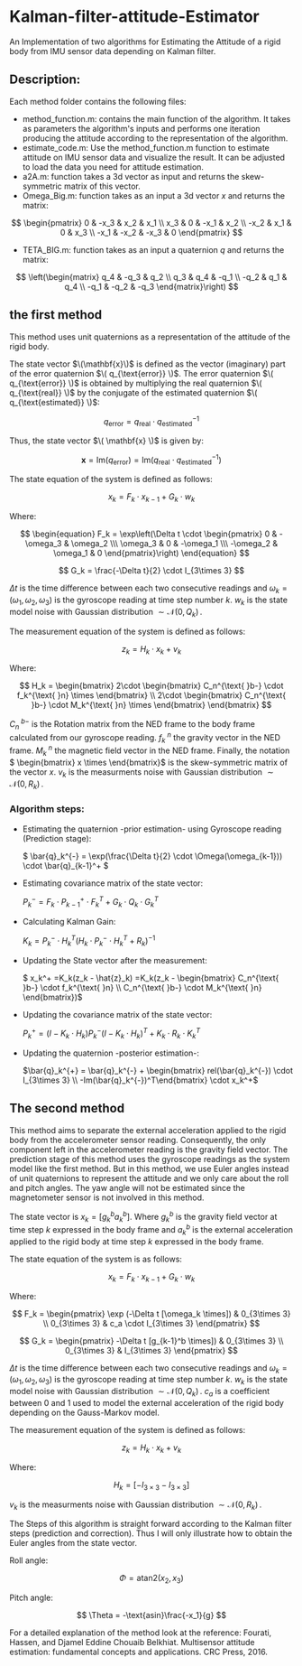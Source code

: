 # Kalman-filter-attitude-Estimator
An Implementation of two algorithms for Estimating the Attitude of a rigid body from IMU sensor data depending on Kalman filter.

## Description:
Each method folder contains the following files:
- method_function.m: contains the main function of the algorithm. It takes as parameters the algorithm's inputs and performs one iteration producing the attitude according to the representation of the algorithm.
- estimate_code.m: Use the method_function.m function to estimate attitude on IMU sensor data and visualize the result. It can be adjusted to load the data you need for attitude estimation.
- a2A.m: function takes a 3d vector as input and returns the skew-symmetric matrix of this vector.
- Omega_Big.m: function takes as an input a 3d vector $`x`$ and returns the matrix:


$$
  \begin{pmatrix}
  0 & -x_3 & x_2 & x_1 \\
  x_3 & 0 & -x_1 & x_2 \\
  -x_2 & x_1 & 0 & x_3 \\
  -x_1 & -x_2 & -x_3 & 0
  \end{pmatrix}
$$


- TETA_BIG.m: function takes as an input a quaternion $`q`$ and returns the matrix:

$$
  \left(\begin{matrix}
  q_4 & -q_3 & q_2  \\
  q_3 & q_4 & -q_1  \\
  -q_2 & q_1 & q_4  \\
  -q_1 & -q_2 & -q_3 
  \end{matrix}\right)
$$

## the first method
This method uses unit quaternions as a representation of the attitude of the rigid body. 

The state vector $\(\mathbf{x}\)$ is defined as the vector (imaginary) part of the error quaternion $\( q_{\text{error}} \)$. The error quaternion $\( q_{\text{error}} \)$ is obtained by multiplying the real quaternion $\( q_{\text{real}} \)$ by the conjugate of the estimated quaternion $\( q_{\text{estimated}} \)$:

$$q_{\text{error}} = q_{\text{real}} \cdot q_{\text{estimated}}^{-1}$$

Thus, the state vector $\( \mathbf{x} \)$ is given by:

$$\mathbf{x} = \text{Im}(q_{\text{error}}) = \text{Im}(q_{\text{real}} \cdot q_{\text{estimated}}^{-1})$$

The state equation of the system is defined as follows:

$$x_k = F_k \cdot x_{k-1} + G_{k} \cdot w_k$$

Where:

$$
\begin{equation}
F_k = \exp\left(\Delta t \cdot \begin{pmatrix}
0 & -\omega_3 & \omega_2 \\\
\omega_3 & 0 & -\omega_1 \\\
-\omega_2 & \omega_1 & 0
\end{pmatrix}\right)
\end{equation}
$$


$$ G_k = \frac{-\Delta t}{2} \cdot I_{3\times 3}
$$

$` \Delta t`$ is the time difference between each two consecutive readings and $` \omega_k =(\omega_1,\omega_2,\omega_3)`$ is the gyroscope reading at time step number $k$. $` w_k`$ is the state model noise with Gaussian distribution $`\sim \mathcal{N}(0,\,Q_k)\,`$.

The measurement equation of the system is defined as follows:

$$
z_k = H_k \cdot x_k + v_k
$$

Where:

$$
H_k = \begin{bmatrix}
2\cdot \begin{bmatrix} C_n^{\text{ }b-} \cdot f_k^{\text{ }n} \times \end{bmatrix} \\
2\cdot \begin{bmatrix} C_n^{\text{ }b-} \cdot M_k^{\text{ }n} \times \end{bmatrix}
\end{bmatrix}
$$

$`C_n^{\text{ }b-}`$ is the Rotation matrix from the NED frame to the body frame calculated from our gyroscope reading. $`f_k^{\text{ }n}`$ the gravity vector in the NED frame. $`M_k^{\text{ }n}`$ the magnetic field vector in the NED frame. Finally, the notation $` \begin{bmatrix} x \times \end{bmatrix}`$ is the skew-symmetric matrix of the vector $`x`$. $`v_k`$ is the measurments noise with Gaussian distribution $`\sim \mathcal{N}(0,\,R_k)\,`$.

### Algorithm steps:

- Estimating the quaternion -prior estimation- using Gyroscope reading (Prediction stage):

  $`
 \bar{q}_k^{-} = \exp(\frac{\Delta t}{2} \cdot \Omega(\omega_{k-1})) \cdot \bar{q}_{k-1}^+
 `$


 

- Estimating covariance matrix of the state vector:

  $` P_k^{-} = F_{k}\cdot P_{k-1}^+ \cdot F_{k}^T + G_k \cdot Q_k \cdot G_k^T `$

- Calculating Kalman Gain:

  $` K_k = P_k^-\cdot H_k^T(H_k \cdot P_k^-\cdot H_k^T + R_k )^{-1} `$

- Updating the State vector after the measurement:

  $` x_k^+ =K_k(z_k - \hat{z}_k) =K_k(z_k - \begin{bmatrix}
  C_n^{\text{ }b-} \cdot f_k^{\text{ }n} \\
    C_n^{\text{ }b-} \cdot M_k^{\text{ }n}
\end{bmatrix})`$

- Updating the covariance matrix of the state vector:

  $` P_k^+ = (I - K_k\cdot H_k)P_k^- (I - K_k\cdot H_k)^T + K_k\cdot R_k \cdot K_k^T `$

- Updating the quaternion -posterior estimation-:
  
  $`\bar{q}_k^{+} = \bar{q}_k^{-} + \begin{bmatrix} rel(\bar{q}_k^{-}) \cdot I_{3\times 3} \\ -Im(\bar{q}_k^{-})^T\end{bmatrix} \cdot x_k^+`$

## The second method
This method aims to separate the external acceleration applied to the rigid body from the accelerometer sensor reading. Consequently, the only component left in the accelerometer reading is the gravity field vector. The prediction stage of this method uses the gyroscope readings as the system model like the first method. But in this method, we use Euler angles instead of unit quaternions to represent the attitude and we only care about the roll and pitch angles. The yaw angle will not be estimated since the magnetometer sensor is not involved in this method.

The state vector is $`x_k = [g_k^b a_k^b]`$. Where $`g_k^b`$ is the gravity field vector at time step $`k`$ expressed in the body frame and $`a_k^b`$ is the external acceleration applied to the rigid body at time step $`k`$ expressed in the body frame. 

The state equation of the system is as follows:

$$
x_k = F_k \cdot x_{k-1} + G_k \cdot w_k
$$

Where:

$$
F_k = \begin{pmatrix} 
\exp (-\Delta t [\omega_k \times]) & 0_{3\times 3} \\
0_{3\times 3} & c_a \cdot I_{3\times 3} 
\end{pmatrix}
$$

$$
G_k = \begin{pmatrix} 
 -\Delta t [g_{k-1}^b \times]) & 0_{3\times 3} \\
0_{3\times 3} &  I_{3\times 3} 
\end{pmatrix}
$$

$` \Delta t`$ is the time difference between each two consecutive readings and $` \omega_k =(\omega_1,\omega_2,\omega_3)`$ is the gyroscope reading at time step number $k$. $` w_k`$ is the state model noise with Gaussian distribution $`\sim \mathcal{N}(0,\,Q_k)\,`$. $`c_a`$ is a coefficient between 0 and 1 used to model the external acceleration of the rigid body depending on the Gauss-Markov model.

The measurement equation of the system is defined as follows:

$$
z_k = H_k \cdot x_k + v_k
$$

Where:

$$
H_k = [-I_{3 \times 3} -I_{3 \times 3}]
$$

$`v_k`$ is the measurments noise with Gaussian distribution $`\sim \mathcal{N}(0,\,R_k)\,`$.

The Steps of this algorithm is straight forward according to the Kalman filter steps (prediction and correction). Thus I will only illustrate how to obtain the Euler angles from the state vector.

Roll angle:


$$
\Phi = \text{atan2}(x{_2},x{_3})
$$

Pitch angle:


$$
\Theta = -\text{asin}\frac{-x_1}{g}
$$

For a detailed explanation of the method look at the reference:
Fourati, Hassen, and Djamel Eddine Chouaib Belkhiat. Multisensor attitude estimation: fundamental concepts and applications. CRC Press, 2016.
